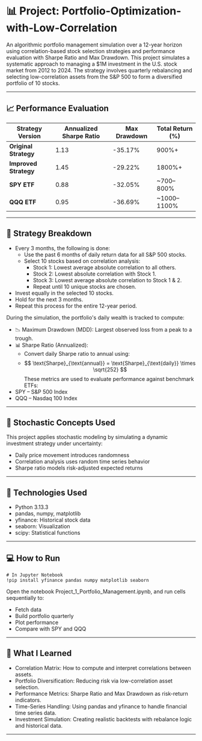 # 📊 Project: Portfolio-Optimization-with-Low-Correlation 
An algorithmic portfolio management simulation over a 12-year horizon using correlation-based stock selection strategies and performance evaluation with Sharpe Ratio and Max Drawdown. This project simulates a systematic approach to managing a $1M investment in the U.S. stock market from 2012 to 2024. The strategy involves quarterly rebalancing and selecting low-correlation assets from the S&P 500 to form a diversified portfolio of 10 stocks.

---

## 📈 Performance Evaluation

| Strategy Version       | Annualized Sharpe Ratio | Max Drawdown | Total Return (%)   |
|------------------------|--------------|--------------|--------------------|
| **Original Strategy**  | 1.13         | -35.17%      | 900%+              |
| **Improved Strategy**  | 1.45         | -29.22%      | 1800%+             |
| **SPY ETF**            | 0.88         | -32.05%      | ~700–800%          |
| **QQQ ETF**            | 0.95         | -36.69%      | ~1000–1100%        |

---

##  🧩 Strategy Breakdown
- Every 3 months, the following is done:
  - Use the past 6 months of daily return data for all S&P 500 stocks.
  - Select 10 stocks based on correlation analysis:
    - Stock 1: Lowest average absolute correlation to all others.
    - Stock 2: Lowest absolute correlation with Stock 1.
    - Stock 3: Lowest average absolute correlation to Stock 1 & 2.
    - Repeat until 10 unique stocks are chosen.
- Invest equally in the selected 10 stocks.
- Hold for the next 3 months.
- Repeat this process for the entire 12-year period.

During the simulation, the portfolio's daily wealth is tracked to compute:
- 📉 Maximum Drawdown (MDD): Largest observed loss from a peak to a trough.
- 📊 Sharpe Ratio (Annualized):
  - Convert daily Sharpe ratio to annual using:
  - $$ \text{Sharpe}_{\text{annual}} = \text{Sharpe}_{\text{daily}} \times \sqrt{252} $$
These metrics are used to evaluate performance against benchmark ETFs:
- SPY – S&P 500 Index
- QQQ – Nasdaq 100 Index

---

## 🧠 Stochastic Concepts Used
This project applies stochastic modeling by simulating a dynamic investment strategy under uncertainty:
- Daily price movement introduces randomness
- Correlation analysis uses random time series behavior
- Sharpe ratio models risk-adjusted expected returns

---

## 🔧 Technologies Used
- Python 3.13.3
- pandas, numpy, matplotlib
- yfinance: Historical stock data
- seaborn: Visualization
- scipy: Statistical functions

---

## 💻 How to Run

    # In Jupyter Notebook
    !pip install yfinance pandas numpy matplotlib seaborn
Open the notebook Project_1_Portfolio_Management.ipynb, and run cells sequentially to:
- Fetch data
- Build portfolio quarterly
- Plot performance
- Compare with SPY and QQQ

---

## 🧮 What I Learned
- Correlation Matrix: How to compute and interpret correlations between assets.
- Portfolio Diversification: Reducing risk via low-correlation asset selection.
- Performance Metrics: Sharpe Ratio and Max Drawdown as risk-return indicators.
- Time-Series Handling: Using pandas and yfinance to handle financial time series data.
- Investment Simulation: Creating realistic backtests with rebalance logic and historical data.

---
